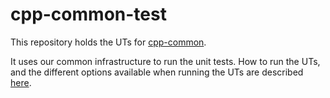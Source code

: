 # cpp-common-test

This repository holds the UTs for [cpp-common](https://github.com/Metaswitch/cpp-common).

It uses our common infrastructure to run the unit tests. How to run the UTs, and the different options available when running the UTs are described [here](http://clearwater.readthedocs.io/en/latest/Running_unit_tests.html#c-unit-tests).
